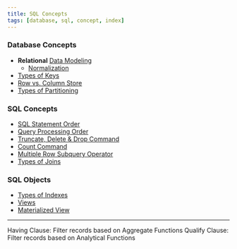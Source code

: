 ```yaml
---
title: SQL Concepts
tags: [database, sql, concept, index]
---
```


### Database Concepts

* **Relational** [Data Modeling](../../Database%20Concepts/Data%20Modeling.md)
	* [Normalization](Normalization.md)
* [Types of Keys](Types%20of%20Keys.md)
* [Row vs. Column Store](../../Database%20Concepts/Row%20vs.%20Column%20Store.md)
* [Types of Partitioning](../../Database%20Concepts/Types%20of%20Partitioning.md)

### SQL Concepts

* [SQL Statement Order](SQL%20Statement%20Order.md)
* [Query Processing Order](Query%20Processing%20Order.md)
* [Truncate, Delete & Drop Command](Truncate,%20Delete%20&%20Drop%20Command.md)
* [Count Command](Count%20Command.md)
* [Multiple Row Subquery Operator](Multiple%20Row%20Subquery%20Operator.md)
* [Types of Joins](../Oracle%20SQL/Types%20of%20Joins.md)

### SQL Objects

* [Types of Indexes](Types%20of%20Indexes.md)
* [Views](Views.md)
* [Materialized View](../Oracle%20SQL/Materialized%20View.md)

---

Having Clause: Filter records based on Aggregate Functions
Qualify Clause: Filter records based on Analytical Functions